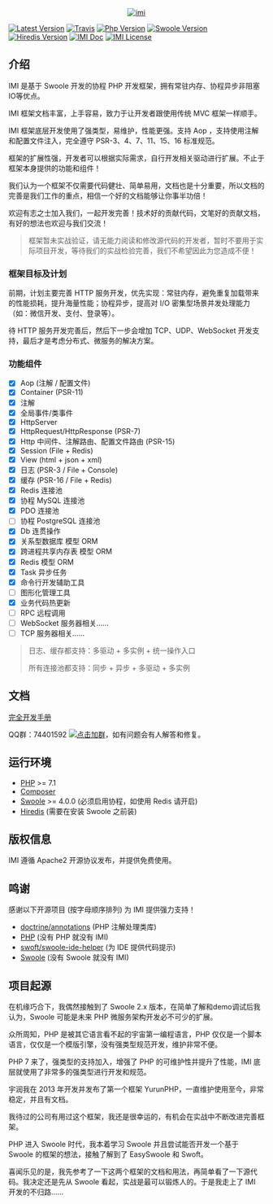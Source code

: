 <p align="center">
    <a href="https://www.imiphp.com" target="_blank">
        <img src="https://raw.githubusercontent.com/Yurunsoft/IMI/dev/logo.png" alt="imi" />
    </a>
</p>

[![Latest Version](https://img.shields.io/packagist/v/yurunsoft/imi.svg)](https://packagist.org/packages/yurunsoft/imi)
[![Travis](https://img.shields.io/travis/Yurunsoft/IMI.svg)](https://travis-ci.org/Yurunsoft/IMI)
[![Php Version](https://img.shields.io/badge/php-%3E=7.1-brightgreen.svg)](https://secure.php.net/)
[![Swoole Version](https://img.shields.io/badge/swoole-%3E=4.0.0-brightgreen.svg)](https://github.com/swoole/swoole-src)
[![Hiredis Version](https://img.shields.io/badge/hiredis-%3E=0.1-brightgreen.svg)](https://github.com/redis/hiredis)
[![IMI Doc](https://img.shields.io/badge/docs-passing-green.svg)](https://doc.imiphp.com)
[![IMI License](https://img.shields.io/hexpm/l/plug.svg)](https://github.com/Yurunsoft/imi/blob/master/LICENSE)

## 介绍

IMI 是基于 Swoole 开发的协程 PHP 开发框架，拥有常驻内存、协程异步非阻塞IO等优点。

IMI 框架文档丰富，上手容易，致力于让开发者跟使用传统 MVC 框架一样顺手。

IMI 框架底层开发使用了强类型，易维护，性能更强。支持 Aop ，支持使用注解和配置文件注入，完全遵守 PSR-3、4、7、11、15、16 标准规范。

框架的扩展性强，开发者可以根据实际需求，自行开发相关驱动进行扩展。不止于框架本身提供的功能和组件！

我们认为一个框架不仅需要代码健壮、简单易用，文档也是十分重要，所以文档的完善是我们工作的重点，相信一个好的文档能够让你事半功倍！

欢迎有志之士加入我们，一起开发完善！技术好的贡献代码，文笔好的贡献文档，有好的想法也欢迎与我们交流！

> 框架暂未实战验证，请无能力阅读和修改源代码的开发者，暂时不要用于实际项目开发，等待我们的实战检验完善，我们不希望因此为您造成不便！

### 框架目标及计划

前期，计划主要完善 HTTP 服务开发，优先实现：常驻内存，避免重复加载带来的性能损耗，提升海量性能；协程异步，提高对 I/O 密集型场景并发处理能力（如：微信开发、支付、登录等）。

待 HTTP 服务开发完善后，然后下一步会增加 TCP、UDP、WebSocket 开发支持，最后才是考虑分布式、微服务的解决方案。

### 功能组件

- [x] Aop (注解 / 配置文件)
- [x] Container (PSR-11)
- [x] 注解
- [x] 全局事件/类事件
- [x] HttpServer
- [x] HttpRequest/HttpResponse (PSR-7)
- [x] Http 中间件、注解路由、配置文件路由 (PSR-15)
- [x] Session (File + Redis)
- [x] View (html + json + xml)
- [x] 日志 (PSR-3 / File + Console)
- [x] 缓存 (PSR-16 / File + Redis)
- [x] Redis 连接池
- [x] 协程 MySQL 连接池
- [x] PDO 连接池
- [ ] 协程 PostgreSQL 连接池
- [x] Db 连贯操作
- [x] 关系型数据库 模型 ORM
- [x] 跨进程共享内存表 模型 ORM
- [x] Redis 模型 ORM
- [x] Task 异步任务
- [x] 命令行开发辅助工具
- [ ] 图形化管理工具
- [x] 业务代码热更新
- [ ] RPC 远程调用
- [ ] WebSocket 服务器相关……
- [ ] TCP 服务器相关……

> 日志、缓存都支持：多驱动 + 多实例 + 统一操作入口
> 
> 所有连接池都支持：同步 + 异步 + 多驱动 + 多实例

## 文档

[完全开发手册](https://doc.imiphp.com)

QQ群：74401592 [![点击加群](https://pub.idqqimg.com/wpa/images/group.png "点击加群")](https://shang.qq.com/wpa/qunwpa?idkey=e2e6b49e9a648aae5285b3aba155d59107bb66fde02e229e078bd7359cac8ac3)，如有问题会有人解答和修复。

## 运行环境

- [PHP](https://php.net/) >= 7.1
- [Composer](https://getcomposer.org/)
- [Swoole](https://www.swoole.com/) >= 4.0.0 (必须启用协程，如使用 Redis 请开启)
- [Hiredis](https://github.com/redis/hiredis/releases) (需要在安装 Swoole 之前装)

## 版权信息

IMI 遵循 Apache2 开源协议发布，并提供免费使用。

## 鸣谢

感谢以下开源项目 (按字母顺序排列) 为 IMI 提供强力支持！

- [doctrine/annotations](https://github.com/doctrine/annotations) (PHP 注解处理类库)
- [PHP](https://php.net/) (没有 PHP 就没有 IMI)
- [swoft/swoole-ide-helper](https://github.com/swoft-cloud/swoole-ide-helper) (为 IDE 提供代码提示)
- [Swoole](https://www.swoole.com/) (没有 Swoole 就没有 IMI)

## 项目起源

在机缘巧合下，我偶然接触到了 Swoole 2.x 版本，在简单了解和demo调试后我认为，Swoole 可能是未来 PHP 微服务架构开发必不可少的扩展。

众所周知，PHP 是被其它语言看不起的宇宙第一编程语言，PHP 仅仅是一个脚本语言，仅仅是一个模版引擎，没有强类型规范开发，维护非常不便。

PHP 7 来了，强类型的支持加入，增强了 PHP 的可维护性并提升了性能，IMI 底层就使用了非常多的强类型进行开发和规范。

宇润我在 2013 年开发并发布了第一个框架 YurunPHP，一直维护使用至今，非常稳定，并且有文档。

我待过的公司有用过这个框架，我还是很幸运的，有机会在实战中不断改进完善框架。

PHP 进入 Swoole 时代，我本着学习 Swoole 并且尝试能否开发一个基于 Swoole 的框架的想法，接触了解到了 EasySwoole 和 Swoft。

喜闻乐见的是，我先参考了一下这两个框架的文档和用法，再简单看了一下源代码。我决定还是先从 Swoole 看起，实战是最可以锻炼人的。于是我走上了 IMI 开发的不归路……
